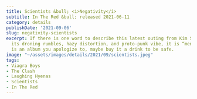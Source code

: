 ```yaml
---
title: Scientists &bull; <i>Negativity</i>
subtitle: In The Red &bull; released 2021-06-11
category: details
publishDate: '2021-09-06'
slug: negativity-scientists
excerpt: If there is one word to describe this latest outing from Kim Salmon, with
  its droning rumbles, hazy distortion, and proto-punk vibe, it is “menacing”. This
  is an album you apologize to, maybe buy it a drink to be safe.
image: "~/assets/images/details/2021/09/scientists.jpeg"
tags:
- Viagra Boys
- The Clash
- Laughing Hyenas
- Scientists
- In The Red
---
```


